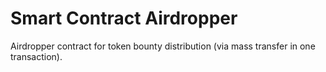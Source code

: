 # Smart Contract Airdropper

Airdropper contract for token bounty distribution (via mass transfer in one transaction).
